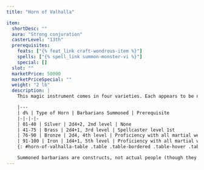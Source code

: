 ```yaml
---
title: "Horn of Valhalla"

item:
  shortDesc: ""
  aura: "Strong conjuration"
  casterLevel: "13th"
  prerequisites:
    feats: ["{% feat_link craft-wondrous-item %}"]
    spells: ["{% spell_link summon-monster-vi %}"]
    special: []
  slot: ""
  marketPrice: 50000
  marketPriceSpecial: ""
  weight: "2 lb"
  description: |
    This magic instrument comes in four varieties. Each appears to be normal until someone speaks its command word and blows the horn. Then the horn summons a number of human barbarians to fight for the character who summoned them. Each horn can be blown just once every seven days. Roll d% and refer to the table below to see what type of horn is found. The horn's type determines what barbarians are summoned and what prerequisite is needed to use the horn. Any character who uses a _horn of Valhalla_ but doesn't have the prerequisite is attacked by the barbarians she herself summoned.

    |---
    | d% | Type of Horn | Barbarians Summoned | Prerequisite
    |-|-|-|-
    | 01-40 | Silver | 2d4+2, 2nd level | None
    | 41-75 | Brass | 2d4+1, 3rd level | Spellcaster level 1st
    | 76-90 | Bronze | 2d4, 4th level | Proficiency with all martial weapons or bardic music ability
    | 91-100 | Iron | 1d4+1, 5th level | Proficiency with all martial weapons or bardic music ability
    {: #horn-of-valhalla-table .table .table-bordered .table-hover .table-striped data-caption="Table: Horn of Valhalla" }

    Summoned barbarians are constructs, not actual people (though they seem to be); they arrive with the starting equipment for barbarians. They attack anyone the possessor of the horn commands them to fight until they or their opponents are slain or until 1 hour has elapsed, whichever comes first.
---
```

